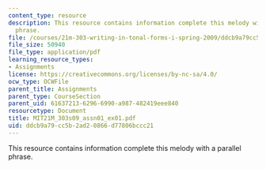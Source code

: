 ```yaml
---
content_type: resource
description: This resource contains information complete this melody with a parallel
  phrase.
file: /courses/21m-303-writing-in-tonal-forms-i-spring-2009/ddcb9a79cc5b2ad20866d77806bccc21_MIT21M_303s09_assn01_ex01.pdf
file_size: 50940
file_type: application/pdf
learning_resource_types:
- Assignments
license: https://creativecommons.org/licenses/by-nc-sa/4.0/
ocw_type: OCWFile
parent_title: Assignments
parent_type: CourseSection
parent_uid: 61637213-6296-6990-a987-482419eee840
resourcetype: Document
title: MIT21M_303s09_assn01_ex01.pdf
uid: ddcb9a79-cc5b-2ad2-0866-d77806bccc21
---
```

This resource contains information complete this melody with a parallel phrase.